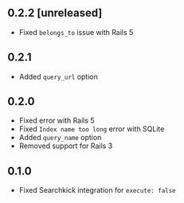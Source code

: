 ## 0.2.2 [unreleased]

- Fixed `belongs_to` issue with Rails 5

## 0.2.1

- Added `query_url` option

## 0.2.0

- Fixed error with Rails 5
- Fixed `Index name too long` error with SQLite
- Added `query_name` option
- Removed support for Rails 3

## 0.1.0

- Fixed Searchkick integration for `execute: false`
